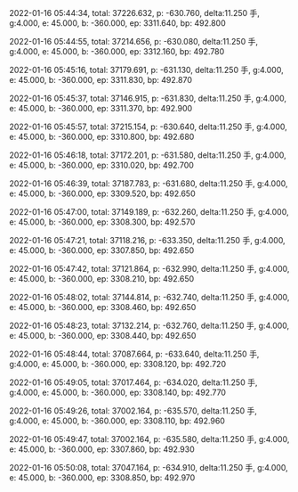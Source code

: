 2022-01-16 05:44:34, total: 37226.632, p: -630.760, delta:11.250 手, g:4.000, e: 45.000, b: -360.000, ep: 3311.640, bp: 492.800

2022-01-16 05:44:55, total: 37214.656, p: -630.080, delta:11.250 手, g:4.000, e: 45.000, b: -360.000, ep: 3312.160, bp: 492.780

2022-01-16 05:45:16, total: 37179.691, p: -631.130, delta:11.250 手, g:4.000, e: 45.000, b: -360.000, ep: 3311.830, bp: 492.870

2022-01-16 05:45:37, total: 37146.915, p: -631.830, delta:11.250 手, g:4.000, e: 45.000, b: -360.000, ep: 3311.370, bp: 492.900

2022-01-16 05:45:57, total: 37215.154, p: -630.640, delta:11.250 手, g:4.000, e: 45.000, b: -360.000, ep: 3310.800, bp: 492.680

2022-01-16 05:46:18, total: 37172.201, p: -631.580, delta:11.250 手, g:4.000, e: 45.000, b: -360.000, ep: 3310.020, bp: 492.700

2022-01-16 05:46:39, total: 37187.783, p: -631.680, delta:11.250 手, g:4.000, e: 45.000, b: -360.000, ep: 3309.520, bp: 492.650

2022-01-16 05:47:00, total: 37149.189, p: -632.260, delta:11.250 手, g:4.000, e: 45.000, b: -360.000, ep: 3308.300, bp: 492.570

2022-01-16 05:47:21, total: 37118.216, p: -633.350, delta:11.250 手, g:4.000, e: 45.000, b: -360.000, ep: 3307.850, bp: 492.650

2022-01-16 05:47:42, total: 37121.864, p: -632.990, delta:11.250 手, g:4.000, e: 45.000, b: -360.000, ep: 3308.210, bp: 492.650

2022-01-16 05:48:02, total: 37144.814, p: -632.740, delta:11.250 手, g:4.000, e: 45.000, b: -360.000, ep: 3308.460, bp: 492.650

2022-01-16 05:48:23, total: 37132.214, p: -632.760, delta:11.250 手, g:4.000, e: 45.000, b: -360.000, ep: 3308.440, bp: 492.650

2022-01-16 05:48:44, total: 37087.664, p: -633.640, delta:11.250 手, g:4.000, e: 45.000, b: -360.000, ep: 3308.120, bp: 492.720

2022-01-16 05:49:05, total: 37017.464, p: -634.020, delta:11.250 手, g:4.000, e: 45.000, b: -360.000, ep: 3308.140, bp: 492.770

2022-01-16 05:49:26, total: 37002.164, p: -635.570, delta:11.250 手, g:4.000, e: 45.000, b: -360.000, ep: 3308.110, bp: 492.960

2022-01-16 05:49:47, total: 37002.164, p: -635.580, delta:11.250 手, g:4.000, e: 45.000, b: -360.000, ep: 3307.860, bp: 492.930

2022-01-16 05:50:08, total: 37047.164, p: -634.910, delta:11.250 手, g:4.000, e: 45.000, b: -360.000, ep: 3308.850, bp: 492.970